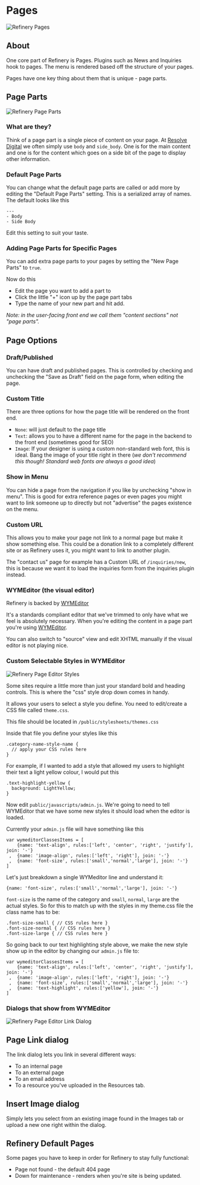# Pages

![Refinery Pages](http://refinerycms.com/system/images/0000/0656/pages.png)

## About

One core part of Refinery is Pages. Plugins such as News and Inquiries hook to pages. The menu is rendered based off the structure of your pages.

Pages have one key thing about them that is unique - page parts.

## Page Parts

![Refinery Page Parts](http://refinerycms.com/system/images/0000/0586/editing-page.png)

### What are they?

Think of a page part is a single piece of content on your page. At [Resolve Digital](http://www.resolvedigital.co.nz) we often simply use ``body`` and ``side_body``. One is for the main content and one is for the content which goes on a side bit of the page to display other information.

### Default Page Parts

You can change what the default page parts are called or add more by editing the "Default Page Parts" setting. This is a serialized array of names. The default looks like this

    --- 
    - Body
    - Side Body
  
Edit this setting to suit your taste.

### Adding Page Parts for Specific Pages

You can add extra page parts to your pages by setting the "New Page Parts" to ``true``.

Now do this

* Edit the page you want to add a part to
* Click the little "+" icon up by the page part tabs
* Type the name of your new part and hit add.

_Note: in the user-facing front end we call them "content sections" not "page parts"._

## Page Options

### Draft/Published

You can have draft and published pages. This is controlled by checking and unchecking the "Save as Draft" field on the page form, when editing the page.

### Custom Title

There are three options for how the page title will be rendered on the front end.

* ``None``: will just default to the page title
* ``Text``: allows you to have a different name for the page in the backend to the front end (sometimes good for SEO)
* ``Image``: If your designer is using a custom non-standard web font, this is ideal. Bang the image of your title right in there (_we don't recommend this though! Standard web fonts are always a good idea_)

### Show in Menu

You can hide a page from the navigation if you like by unchecking "show in menu". This is good for extra reference pages or even pages you might want to link someone up to directly but not "advertise" the pages existence on the menu.

### Custom URL

This allows you to make your page not link to a normal page but make it show something else. This could be a donation link to a completely different site or as Refinery uses it, you might want to link to another plugin.

The "contact us" page for example has a Custom URL of ``/inquiries/new``, this is because we want it to load the inquiries form from the inquiries plugin instead.

### WYMEditor (the visual editor)

Refinery is backed by [WYMEditor](http://www.wymeditor.org/)

It's a standards compliant editor that we've trimmed to only have what we feel is absolutely necessary. When you're editing the content in a page part you're using [WYMEditor](http://www.wymeditor.org/).

You can also switch to "source" view and edit XHTML manually if the visual editor is not playing nice.

### Custom Selectable Styles in WYMEditor

![Refinery Page Editor Styles](http://refinerycms.com/system/images/0000/0596/editing-page-style.png)

Some sites require a little more than just your standard bold and heading controls. This is where the "css" style drop down comes in handy.

It allows your users to select a style you define. You need to edit/create a CSS file called ``theme.css``.

This file should be located in ``/public/stylesheets/themes.css``

Inside that file you define your styles like this

    .category-name-style-name {
      // apply your CSS rules here
    }
    
For example, if I wanted to add a style that allowed my users to highlight their text a light yellow colour, I would put this

    .text-highlight-yellow {
      background: LightYellow;
    }
    
Now edit ``public/javascripts/admin.js``. We're going to need to tell WYMEditor that we have some new styles it should load when the editor is loaded.

Currently your ``admin.js`` file will have something like this

    var wymeditorClassesItems = [
        {name: 'text-align', rules:['left', 'center', 'right', 'justify'], join: '-'}
     ,  {name: 'image-align', rules:['left', 'right'], join: '-'}
     ,  {name: 'font-size', rules:['small','normal','large'], join: '-'}
    ]
    
Let's just breakdown a single WYMeditor line and understand it:

    {name: 'font-size', rules:['small','normal','large'], join: '-'}
    
``font-size`` is the name of the category and ``small``, ``normal``, ``large`` are the actual styles. So for this to match up with the styles in my theme.css file the class name has to be:

    .font-size-small { // CSS rules here }
    .font-size-normal { // CSS rules here }
    .font-size-large { // CSS rules here }
    
So going back to our text highlighting style above, we make the new style show up in the editor by changing our ``admin.js`` file to:

    var wymeditorClassesItems = [
        {name: 'text-align', rules:['left', 'center', 'right', 'justify'], join: '-'}
     ,  {name: 'image-align', rules:['left', 'right'], join: '-'}
     ,  {name: 'font-size', rules:['small','normal','large'], join: '-'}
     ,  {name: 'text-highlight', rules:['yellow'], join: '-'}
    ]

### Dialogs that show from WYMEditor

![Refinery Page Editor Link Dialog](http://refinerycms.com/system/images/0000/0636/link-dialog.png)

## Page Link dialog

The link dialog lets you link in several different ways:

* To an internal page
* To an external page
* To an email address
* To a resource you've uploaded in the Resources tab.

## Insert Image dialog

Simply lets you select from an existing image found in the Images tab or upload a new one right within the dialog.

## Refinery Default Pages

Some pages you have to keep in order for Refinery to stay fully functional:

* Page not found - the default 404 page
* Down for maintenance - renders when you're site is being updated.